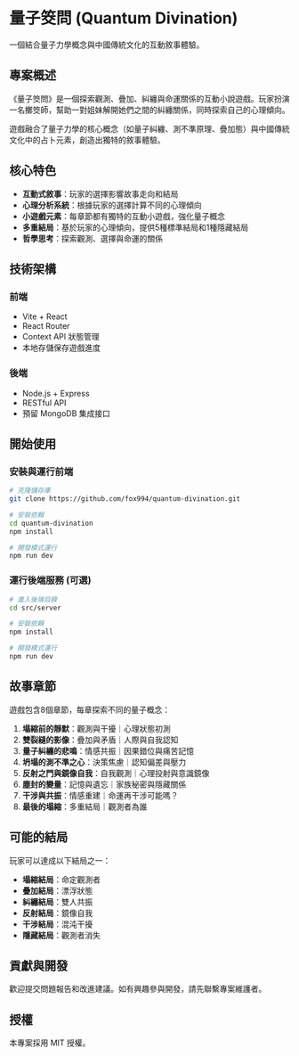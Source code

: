 # 量子筊問 (Quantum Divination)

一個結合量子力學概念與中國傳統文化的互動敘事體驗。

## 專案概述

《量子筊問》是一個探索觀測、疊加、糾纏與命運關係的互動小說遊戲。玩家扮演一名擲筊師，幫助一對姐妹解開她們之間的糾纏關係，同時探索自己的心理傾向。

遊戲融合了量子力學的核心概念（如量子糾纏、測不準原理、疊加態）與中國傳統文化中的占卜元素，創造出獨特的敘事體驗。

## 核心特色

- **互動式敘事**：玩家的選擇影響故事走向和結局
- **心理分析系統**：根據玩家的選擇計算不同的心理傾向
- **小遊戲元素**：每章節都有獨特的互動小遊戲，強化量子概念
- **多重結局**：基於玩家的心理傾向，提供5種標準結局和1種隱藏結局
- **哲學思考**：探索觀測、選擇與命運的關係

## 技術架構

### 前端

- Vite + React
- React Router
- Context API 狀態管理
- 本地存儲保存遊戲進度

### 後端

- Node.js + Express
- RESTful API
- 預留 MongoDB 集成接口

## 開始使用

### 安裝與運行前端

```bash
# 克隆儲存庫
git clone https://github.com/fox994/quantum-divination.git

# 安裝依賴
cd quantum-divination
npm install

# 開發模式運行
npm run dev
```

### 運行後端服務 (可選)

```bash
# 進入後端目錄
cd src/server

# 安裝依賴
npm install

# 開發模式運行
npm run dev
```

## 故事章節

遊戲包含8個章節，每章探索不同的量子概念：

1. **塌縮前的靜默**：觀測與干擾｜心理狀態初測
2. **雙裂縫的影像**：疊加與矛盾｜人際與自我認知
3. **量子糾纏的悲鳴**：情感共振｜因果錯位與痛苦記憶
4. **坍塌的測不準之心**：決策焦慮｜認知偏差與壓力
5. **反射之門與鏡像自我**：自我觀測｜心理投射與意識鏡像
6. **塵封的變量**：記憶與遺忘｜家族秘密與隱藏關係
7. **干涉與共振**：情感重建｜命運再干涉可能嗎？
8. **最後的塌縮**：多重結局｜觀測者為誰

## 可能的結局

玩家可以達成以下結局之一：

- **塌縮結局**：命定觀測者
- **疊加結局**：漂浮狀態
- **糾纏結局**：雙人共振
- **反射結局**：鏡像自我
- **干涉結局**：混沌干擾
- **隱藏結局**：觀測者消失

## 貢獻與開發

歡迎提交問題報告和改進建議。如有興趣參與開發，請先聯繫專案維護者。

## 授權

本專案採用 MIT 授權。
